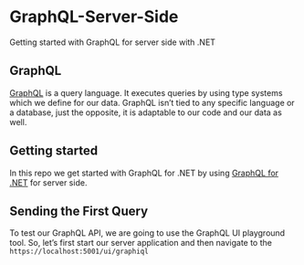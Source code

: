 # GraphQL-Server-Side
Getting started with GraphQL for server side with .NET

## GraphQL
[GraphQL](https://graphql.org/) is a query language. It executes queries by using type systems which we define for our data. GraphQL isn’t tied to any specific language or a database, just the opposite, it is adaptable to our code and our data as well.

## Getting started
In this repo we get started with GraphQL for .NET by using [GraphQL for .NET](https://github.com/graphql-dotnet/graphql-dotnet) for server side.

## Sending the First Query
To test our GraphQL API, we are going to use the GraphQL UI playground tool. So, let’s first start our server application and then navigate to the `https://localhost:5001/ui/graphiql`
